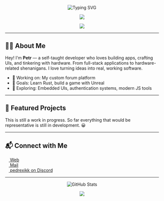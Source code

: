 <!-- HEADER -->
<p align="center">
  <img src="https://readme-typing-svg.herokuapp.com?font=Fira+Code&weight=600&size=24&duration=3000&pause=1000&color=58A6FF&center=true&vCenter=true&width=500&lines=Hi%2C+I'm+Petr!;Developer+%7C+Maker+%7C+Tech+Enthusiast" alt="Typing SVG" />
</p>

<p align="center">
  <img src="https://skillicons.dev/icons?i=js,html,css,nodejs,mongodb,express,bootstrap,arduino,vscode,github" />
</p>

<p align="center">
  <img src="https://komarev.com/ghpvc/?username=PedrexDev&label=Profile+Views&color=58A6FF&style=flat-square" />
</p>

---

## 👨‍💻 About Me

Hey! I'm **Petr** — a self-taught developer who loves building apps, crafting UIs, and tinkering with hardware. From full-stack applications to hardware-related shenanigans. I love turning ideas into real, working software.

- 🔭 Working on: My custom forum platform
- 🎯 Goals: Learn Rust, build a game with Unreal
- 🧠 Exploring: Embedded UIs, authentication systems, modern JS tools

---

## 🚀 Featured Projects

This is still a work in progress. So far everything that would be representative is still in development. 😀

---

## 📬 Connect with Me

<p align="left">
  <a href="https://pedrex.dev/" target="_blank">
    <img src="https://cdn.simpleicons.org/internetarchive/58A6FF" width="12"/> Web
  </a> <br>
  <a href="mailto:pedrexik@gmail.com">
    <img src="https://cdn.simpleicons.org/gmail/EA4335" width="12"/> Mail
  </a> <br>
  <a href="https://discordapp.com/users/813812775968833586" target="_blank">
    <img src="https://cdn.simpleicons.org/discord/5865F2" width="12"/> pedrexikk on Discord
  </a>
</p>

---

<p align="center">
  <img src="https://github-readme-stats.vercel.app/api?username=PedrexDev&show_icons=true&theme=radical" alt="GitHub Stats" />
</p>
<p align="center">
  <img src="https://github-readme-streak-stats.herokuapp.com?user=PedrexDev&theme=radical&hide_border=false" />
</p>

